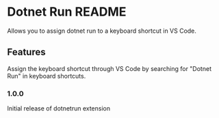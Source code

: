 # Dotnet Run README

Allows you to assign dotnet run to a keyboard shortcut in VS Code.

## Features

Assign the keyboard shortcut through VS Code by searching for "Dotnet Run" in keyboard shortcuts.


### 1.0.0

Initial release of dotnetrun extension


